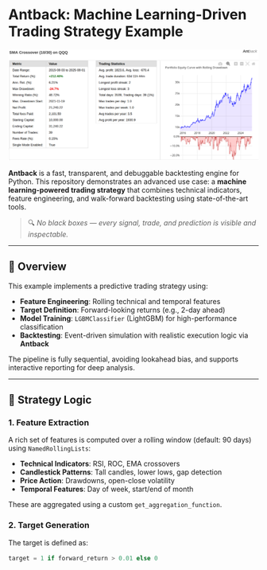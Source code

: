 # Antback: Machine Learning-Driven Trading Strategy Example

[![Antback Logo](https://github.com/ts-kontakt/antback/blob/main/antback-report.png?raw=true)](https://github.com/ts-kontakt/antback)

**Antback** is a fast, transparent, and debuggable backtesting engine for Python. This repository demonstrates an advanced use case: a **machine learning-powered trading strategy** that combines technical indicators, feature engineering, and walk-forward backtesting using state-of-the-art tools.

> 🔍 *No black boxes — every signal, trade, and prediction is visible and inspectable.*

---

## 📌 Overview

This example implements a predictive trading strategy using:
- **Feature Engineering**: Rolling technical and temporal features
- **Target Definition**: Forward-looking returns (e.g., 2-day ahead)
- **Model Training**: `LGBMClassifier` (LightGBM) for high-performance classification
- **Backtesting**: Event-driven simulation with realistic execution logic via **Antback**

The pipeline is fully sequential, avoiding lookahead bias, and supports interactive reporting for deep analysis.

---

## 🧠 Strategy Logic

### 1. Feature Extraction
A rich set of features is computed over a rolling window (default: 90 days) using `NamedRollingLists`:
- **Technical Indicators**: RSI, ROC, EMA crossovers
- **Candlestick Patterns**: Tall candles, lower lows, gap detection
- **Price Action**: Drawdowns, open-close volatility
- **Temporal Features**: Day of week, start/end of month

These are aggregated using a custom `get_aggregation_function`.

### 2. Target Generation
The target is defined as:
```python
target = 1 if forward_return > 0.01 else 0
